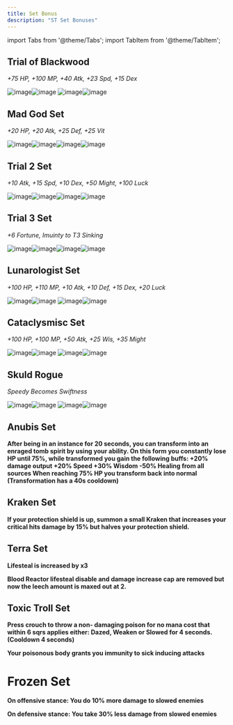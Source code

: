 ```yaml
---
title: Set Bonus
description: "ST Set Bonuses"
---
```


import Tabs from '@theme/Tabs';
import TabItem from '@theme/TabItem';

<Tabs>
  <TabItem value="Normal" label="Normal" default>

## Trial of Blackwood

*+75 HP, +100 MP, +40 Atk, +23 Spd, +15 Dex*
    
![image](https://user-images.githubusercontent.com/114798136/208787256-fddd2995-7f76-4079-b192-d0c3fd6a6c62.png)![image](https://user-images.githubusercontent.com/114798136/208787304-666f0169-f888-4677-8b46-02b4efd331ab.png)
![image](https://user-images.githubusercontent.com/114798136/208787328-3466f132-54e9-4f71-8de0-f2814ce3e0ae.png)![image](https://user-images.githubusercontent.com/114798136/208787349-afcb1600-9ad3-4ca3-b9ee-23e5adae06bf.png)

## Mad God Set

*+20 HP, +20 Atk, +25 Def, +25 Vit*

![image](https://user-images.githubusercontent.com/114798136/208787759-1ef67f0f-6f8f-4396-93dc-d72aae7cc681.png)![image](https://user-images.githubusercontent.com/114798136/208787782-789047f3-aecb-4d4a-b9d6-e0621d90e169.png)![image](https://user-images.githubusercontent.com/114798136/208787811-8a3ec939-a3d9-44a5-ac2e-654ca86b17d6.png)![image](https://user-images.githubusercontent.com/114798136/208787856-138c1100-53a1-446c-abc8-fbaef01cad66.png)

## Trial 2 Set

*+10 Atk, +15 Spd, +10 Dex, +50 Might, +100 Luck*

![image](https://user-images.githubusercontent.com/114798136/208788256-0a62a7e7-83db-4393-877d-c15cddcdc0d9.png)![image](https://user-images.githubusercontent.com/114798136/208788278-81549665-74ff-4911-9080-7ff7d30fef1c.png)![image](https://user-images.githubusercontent.com/114798136/208788292-4b453753-7f54-4d21-8e76-8ffa9f0ddef8.png)![image](https://user-images.githubusercontent.com/114798136/208788314-7e8a7cca-5257-4ac5-839c-fdfb8b9b0b65.png)

## Trial 3 Set

*+6 Fortune, Imuinty to T3 Sinking*

![image](https://user-images.githubusercontent.com/114798136/208788951-03d6f340-27b1-4f2a-bc50-d76f3df44baf.png)![image](https://user-images.githubusercontent.com/114798136/208788911-1de986d6-c6f7-464b-aeb3-5d9e56973d6f.png)![image](https://user-images.githubusercontent.com/114798136/208788986-8dd3d12f-b8bf-45fa-aa3f-e7b485546c4d.png)![image](https://user-images.githubusercontent.com/114798136/208789071-85071291-4541-4fe7-a27a-797c72238db7.png)

## Lunarologist Set

*+100 HP, +110 MP, +10 Atk, +10 Def, +15 Dex, +20 Luck*

![image](https://user-images.githubusercontent.com/114798136/208789606-974515ec-e23d-40ef-92c7-eee00f320125.png)![image](https://user-images.githubusercontent.com/114798136/208789620-89e0ee2a-e675-4ad5-af99-c868adc18ccf.png)
![image](https://user-images.githubusercontent.com/114798136/208789696-d9510018-aa1f-4e5c-ac15-5b13b34d52ac.png)![image](https://user-images.githubusercontent.com/114798136/208789719-ae4b16f7-125c-4ede-b823-26e5913bbd65.png)

## Cataclysmisc Set

*+100 HP, +100 MP, +50 Atk, +25 Wis, +35 Might*

![image](https://user-images.githubusercontent.com/114798136/208790153-0a707080-ad44-4cb1-b7aa-d1ecb5e7ea66.png)![image](https://user-images.githubusercontent.com/114798136/208790169-bc590efc-6c13-4b9c-85c7-1f59c8f2689c.png)
![image](https://user-images.githubusercontent.com/114798136/208790179-f7043926-3c12-4ce9-8043-0eeee7690bbb.png)![image](https://user-images.githubusercontent.com/114798136/208790195-221d9841-c072-4c3c-911d-b28983da2bff.png)

## Skuld Rogue

*Speedy Becomes Swiftness*

![image](https://user-images.githubusercontent.com/114798136/208790315-76bf1cce-14b9-4c55-9a62-2445811c3bfa.png)![image](https://user-images.githubusercontent.com/114798136/208790330-0e3c3ab5-83b3-41ad-8151-c259fdd9800d.png)
![image](https://user-images.githubusercontent.com/114798136/208790344-6627867d-3c85-48c5-8a01-7a110b04b401.png)![image](https://user-images.githubusercontent.com/114798136/208790359-177d12c8-a935-483a-8e2b-72c60f10ec81.png)

</TabItem>
  <TabItem value="Alert" label="Alert">

## Anubis Set

**After being in an instance for 20 seconds, you can transform into an enraged tomb spirit by using your ability.
On this form you constantly lose HP until 75%, while transformed you gain the following buffs:
    +20% damage output
    +20% Speed
    +30% Wisdom
   -50% Healing from all sources
When reaching 75% HP you transform back into normal (Transformation has a 40s cooldown)**

## Kraken Set

**If your protection shield is up, summon a small Kraken that increases your critical hits damage by 15% but halves your protection shield.**

## Terra Set

**Lifesteal is increased by x3**

**Blood Reactor lifesteal disable and damage increase cap are removed but now the leech amount is maxed out at 2.**

## Toxic Troll Set

**Press crouch to throw a non- damaging poison for no mana cost that within 6 sqrs applies either: Dazed, Weaken or Slowed for 4 seconds. (Cooldown 4 seconds)**

**Your poisonous body grants you immunity to sick inducing attacks**

# Frozen Set

**On offensive stance: You do 10% more damage to slowed enemies**

**On defensive stance: You take 30% less damage from slowed enemies**

</TabItem>
</Tabs>

